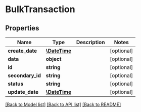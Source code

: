 # BulkTransaction

## Properties
Name | Type | Description | Notes
------------ | ------------- | ------------- | -------------
**create_date** | [**\DateTime**](\DateTime.md) |  | [optional] 
**data** | **object** |  | [optional] 
**id** | **string** |  | [optional] 
**secondary_id** | **string** |  | [optional] 
**status** | **string** |  | [optional] 
**update_date** | [**\DateTime**](\DateTime.md) |  | [optional] 

[[Back to Model list]](../README.md#documentation-for-models) [[Back to API list]](../README.md#documentation-for-api-endpoints) [[Back to README]](../README.md)


